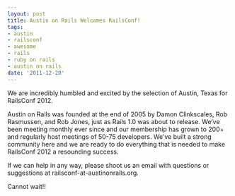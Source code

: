 ```yaml
---
layout: post
title: Austin on Rails Welcomes RailsConf!
tags:
- austin
- railsconf
- awesome
- rails
- ruby on rails
- austin on rails
date: '2011-12-20'
---
```

We are incredibly humbled and excited by the selection of Austin, Texas for RailsConf 2012.

Austin on Rails was founded at the end of 2005 by Damon Clinkscales, Rob Rasmussen, and Rob Jones, just as Rails 1.0 was about to release. We’ve been meeting monthly ever since and our membership has grown to 200+ and regularly host meetings of 50-75 developers. We’ve built a strong community here and we are ready to do everything that is needed to make RailsConf 2012 a resounding success.

If we can help in any way, please shoot us an email with questions or suggestions at railsconf-at-austinonrails.org.

Cannot wait!!

